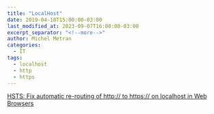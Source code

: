 ```yaml
---
title: "LocalHost"
date: 2019-04-18T15:00:00-03:00
last_modified_at: 2023-09-07T16:00:00-03:00
excerpt_separator: "<!--more-->"
author: Michel Metran
categories:
  - IT
tags:
  - localhost
  - http
  - https
---
```


[HSTS: Fix automatic re-routing of http:// to https:// on localhost in Web Browsers](https://weblog.west-wind.com/posts/2022/Oct/24/Fix-automatic-rerouting-of-http-to-https-on-localhost-in-Web-Browsers)
